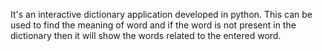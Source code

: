 It's an interactive dictionary application developed in python. This can be used to find the meaning of word and if the word is not present in the dictionary then it will show the words related to the entered word.
